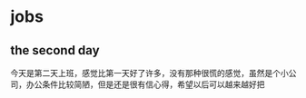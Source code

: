 # jobs

<h2>the second day</h2>
<p>今天是第二天上班，感觉比第一天好了许多，没有那种很慌的感觉，虽然是个小公司，办公条件比较简陋，但是还是很有信心得，希望以后可以越来越好把</p>
